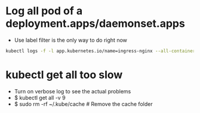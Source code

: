 Log all pod of a deployment.apps/daemonset.apps
=====
* Use label filter is the only way to do right now
```sh
kubectl logs -f -l app.kubernetes.io/name=ingress-nginx --all-containers --tail 10 -n ingress
```

kubectl get all too slow
=====
* Turn on verbose log to see the actual problems
* $ kubectl get all -v 9
* $ sudo rm -rf ~/.kube/cache # Remove the cache folder
